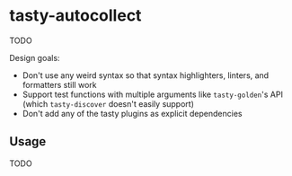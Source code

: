 # tasty-autocollect

TODO

Design goals:
* Don't use any weird syntax so that syntax highlighters, linters, and formatters still work
* Support test functions with multiple arguments like `tasty-golden`'s API (which `tasty-discover` doesn't easily support)
* Don't add any of the tasty plugins as explicit dependencies

## Usage

TODO
